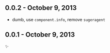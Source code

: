 0.0.2 - October 9, 2013
-----------------------
* dumb, use `component.info`, remove `sugeragent`

0.0.1 - October 9, 2013
-----------------------
:sparkles: